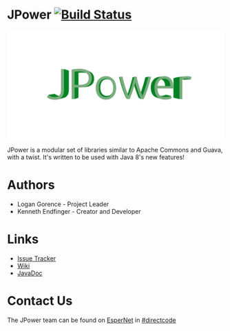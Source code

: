 # JPower [![Build Status](http://img.shields.io/travis/DirectMyFile/JPower/develop.svg)](https://travis-ci.org/DirectMyFile/JPower)

![JPower Logo](docs/logo.png)

JPower is a modular set of libraries similar to Apache Commons and Guava, with a twist. It's written to be used with Java 8's new features!

# Authors

- Logan Gorence - Project Leader
- Kenneth Endfinger - Creator and Developer

# Links

- [Issue Tracker](https://github.com/DirectMyFile/JPower/issues)
- [Wiki](https://github.com/DirectMyFile/JPower/wiki)
- [JavaDoc](https://kaendfinger.ci.cloudbees.com/job/JPower/javadoc/)

# Contact Us

The JPower team can be found on [EsperNet](http://esper.net/) in [#directcode](http://www.directmyfile.com/)
